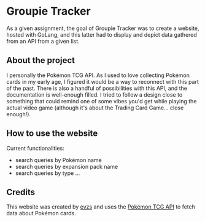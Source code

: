 # Groupie Tracker
As a given assignment, the goal of Groupie Tracker was to create a website,
hosted with GoLang, and this latter had to display and depict data gathered
from an API from a given list.

## About the project
I personally the Pokémon TCG API. As I used to love collecting Pokémon cards in my early age, I figured it would be a way to reconnect with this part of the past. There is also a handful of possibilities with this API, and the documentation is well-enough filled.
I tried to follow a design close to something that could remind one of some vibes you'd get while playing the actual video game (although it's about the Trading Card Game... close enough!).

## How to use the website
Current functionalities:
- search queries by Pokémon name
- search queries by expansion pack name
- search queries by type
...

## Credits
This website was created by [evzs](https://github.com/evzs) and uses the [Pokémon TCG API](https://pokemontcg.io) to fetch data about Pokémon cards.
